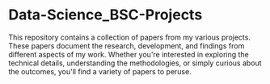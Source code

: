# Data-Science_BSC-Projects

This repository contains a collection of papers from my various projects. These papers document the research, development, and findings from different aspects of my work. Whether you're interested in exploring the technical details, understanding the methodologies, or simply curious about the outcomes, you'll find a variety of papers to peruse.
